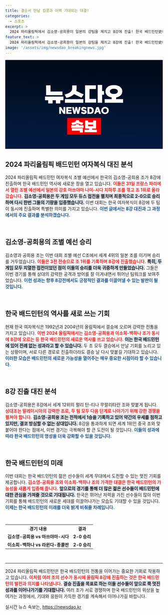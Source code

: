 ```yaml
---
title: 결승서 만날 킴콩과 이백 기대되는 대결!
categories:
  - 스포츠
excerpt: >
  2024 파리올림픽에서 김소영-공희용이 일본의 강팀을 제치고 8강에 진출! 한국 배드민턴史에 새로운 이정표를 세울까? 이들의 결승 진출 가능성, 지금 바로 확인하세요!
feature_text: >
  2024 파리올림픽에서 김소영-공희용이 일본의 강팀을 제치고 8강에 진출! 한국 배드민턴史에 새로운 이정표를 세울까? 이들의 결승 진출 가능성, 지금 바로 확인하세요!
image: '/assets/img/newsdao_breakingnews.jpg'
---
```


<p><img src="/assets/img/newsdao_breakingnews.jpg" alt="bookingtag 속보" /></p>

<h2 data-ke-size="size26">2024 파리올림픽 배드민턴 여자복식 대진 분석</h2>

<p data-ke-size="size16">2024 파리올림픽 배드민턴 여자복식 조별 예선에서 한국의 김소영-공희용 조가 8강에 진출하며 한국 배드민턴 역사에 새로운 장을 열고 있습니다. <b><span style="color: #ee2323;">이들은 31일 프랑스 파리에서 열린 조별 예선에서 일본의 강호 마쓰야마 나미-시다 치하루 조를 꺾고 조 1위로 올라갔습니다.</span></b> <b><span style="background-color: #21538527;">김소영-공희용은 두 게임 모두 듀스 접전을 펼치며 최종적으로 2-0으로 승리하며 다시 한번 그들의 기량을 입증했습니다.</span></b> 이번 대회는 한국 여자복식이 8강에 두 팀이 동시에 진출하며 특별한 의미를 가지고 있습니다. <b><span style="color: #1a5490;">이번 글에서는 8강 대진과 그 과정에서의 주요 결과를 분석하겠습니다.</span></b></p>

<p data-ke-size="size16">&nbsp;</p>

<h2 data-ke-size="size26">김소영-공희용의 조별 예선 승리</h2>

<p data-ke-size="size16">김소영과 공희용 조는 이번 대회 조별 예선 C조에서 세계 4위의 일본 조를 이기며 승리를 거두었습니다. <b><span style="color: #ee2323;">이들은 3전 전승으로 조 1위를 기록하며 8강에 진출했습니다.</span></b> <b><span style="background-color: #21538527;">특히, 두 게임 모두 치열한 접전이었던 점이 이들의 승리를 더욱 귀중하게 만들었습니다.</span></b> 그들은 이번 경기를 통해 상대의 강력한 공격과 방어를 잘 이겨내면서 뛰어난 팀워크를 보여주었습니다. <b><span style="color: #1a5490;">이런 성과는 향후 8강전에서도 긍정적인 결과를 이끌어낼 수 있는 발판이 될 것입니다.</span></b></p>

<p data-ke-size="size16">&nbsp;</p>

<h2 data-ke-size="size26">한국 배드민턴의 역사를 새로 쓰는 기회</h2>

<p data-ke-size="size16">현재 한국 여자복식은 1992년과 2004년의 올림픽에서 결승에 오르며 강력한 전통을 가지고 있습니다. <b><span style="color: #ee2323;">이번 2024 올림픽에서는 김소영-공희용과 이소희-백하나 조가 동시에 8강에 오르는 등 한국 배드민턴의 새로운 역사를 쓰고 있습니다.</span></b> <b><span style="background-color: #21538527;">이는 한국 배드민턴에 있어 전례 없는 성과라고 할 수 있습니다.</span></b> 두 조 모두 결승에서 만날 기회를 노리고 있는 상황이며, 서로 다른 경로로 진출하더라도 결승 날 다시 맞붙길 기대하고 있습니다. <b><span style="color: #1a5490;">이러한 모습은 배드민턴의 새로운 가능성을 열어주는 매우 중요한 시점이라 할 수 있습니다.</span></b></p>

<p data-ke-size="size16">&nbsp;</p>

<h2 data-ke-size="size26">8강 진출 대진 분석</h2>

<p data-ke-size="size16">김소영-공희용은 8강에서 세계 12위의 펄리 탄-티나 무랄리타란 조와 맞붙게 됩니다. <b><span style="color: #ee2323;">상대조는 말레이시아의 강력한 조로, 두 팀 모두 다음 단계로 나아가기 위해 강한 경쟁을 펼쳐야 합니다.</span></b> <b><span style="background-color: #21538527;">김소영-공희용 조는 전적에서 1승을 기록하고 있어 약간의 우세를 점하고 있지만, 결코 방심할 수 없는 상대입니다.</span></b> 8강을 통과하게 되면 세계 1위인 중국 조와 맞붙어야 한다는 점에서, 이번 경기는 극복해야 할 큰 도전이 될 것입니다. <b><span style="color: #1a5490;">이들의 성과에 따라 한국 배드민턴의 명성을 더욱 강화할 수 있을 것입니다.</span></b></p>

<p data-ke-size="size16">&nbsp;</p>

<h2 data-ke-size="size26">한국 배드민턴의 미래</h2>

<p data-ke-size="size16">이번 대회는 한국 배드민턴의 젊은 선수들이 세계 무대에서 도전할 수 있는 멋진 기회를 제공합니다. <b><span style="color: #ee2323;">김소영-공희용 조와 이소희-백하나 조의 가격한 대결은 한국 배드민턴의 가능성을 새롭게 입증해 줍니다.</span></b> <b><span style="background-color: #21538527;">앞으로의 경기를 통해 더 많은 젊은 선수들이 배드민턴에 대한 관심을 가져줄 것으로 기대됩니다.</span></b> 한국은 뛰어난 저력을 가진 선수들이 많아 이번 기회를 통해 배드민턴의 새로운 세대를 이끌어나가는 모습도 기대할 수 있을 것입니다. <b><span style="color: #1a5490;">이제는 한국 배드민턴의 미래를 더욱 밝게 비춰줄 차례입니다.</span></b></p>

<p data-ke-size="size16">&nbsp;</p>

<table>
    <tr>
        <td style="text-align: center; height: 17px;"><b>경기 내용</b></td>
        <td style="text-align: center; height: 17px;"><b>결과</b></td>
    </tr>
    <tr>
        <td style="text-align: center; height: 17px;"><b>김소영-공희용 vs 마쓰야마-시다</b></td>
        <td style="text-align: center; height: 17px;"><b>2-0 승리</b></td>
    </tr>
    <tr>
        <td style="text-align: center; height: 17px;"><b>이소희-백하나 vs 라윈다-종콜판</b></td>
        <td style="text-align: center; height: 17px;"><b>2-0 승리</b></td>
    </tr>
</table>

<p data-ke-size="size16">&nbsp;</p>

<hr>

<p data-ke-size="size16">2024 파리올림픽 배드민턴은 한국 배드민턴의 전통을 이어가는 중요한 기회로 작용하고 있습니다. <b><span style="color: #ee2323;">이처럼 여러 조의 선수가 동시에 올림픽 8강에 진출하는 것은 한국 배드민턴의 발전과 의지를 나타냅니다.</span></b> <b><span style="background-color: #21538527;">결승 진출을 목표로 하는 이들 선수들이 앞으로 쭉 멋진 성과를 이어나가기를 기대합니다.</span></b> 여러 조가 서로 경쟁하며 한국 배드민턴의 위상을 높여가는 과정에서, 기대와 응원이 가득한 경기를 계속해서 이어나가길 바랍니다.</p>
실시간 뉴스 속보는, <a href="https://newsdao.kr" rel="dofollow">https://newsdao.kr</a>


